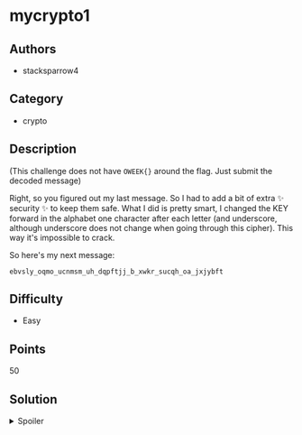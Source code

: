 # mycrypto1

## Authors

- stacksparrow4

## Category

- crypto

## Description

(This challenge does not have `OWEEK{}` around the flag. Just submit the decoded message)

Right, so you figured out my last message. So I had to add a bit of extra
✨ security ✨ to keep them safe. What I did is pretty smart, I changed
the KEY forward in the alphabet one character after each letter (and underscore,
although underscore does not change when going through this cipher). This way
it's impossible to crack.

So here's my next message:

`ebvsly_oqmo_ucnmsm_uh_dqpftjj_b_xwkr_sucqh_oa_jxjybft`

## Difficulty

- Easy

## Points

50

## Solution

<details>
<summary>Spoiler</summary>

### Idea

The key for the caesar cipher now changes on a per character basis.

### Walkthrough

If you know how to code, you can simply code a brute forcer for this challenge.
Otherwise, here's a way to do it without code:

1. Copy the text into the ROT13 bruteforce operation in [CyberChef](https://gchq.github.io/CyberChef/)
   You should get the following output.

   ```
   Amount =  1: fcwtmz_prnp_vdontn_vi_erqgukk_c_yxls_tvdri_pb_kykzcgu
   Amount =  2: gdxuna_qsoq_wepouo_wj_fsrhvll_d_zymt_uwesj_qc_lzladhv
   Amount =  3: heyvob_rtpr_xfqpvp_xk_gtsiwmm_e_aznu_vxftk_rd_mambeiw
   Amount =  4: ifzwpc_suqs_ygrqwq_yl_hutjxnn_f_baov_wygul_se_nbncfjx
   Amount =  5: jgaxqd_tvrt_zhsrxr_zm_ivukyoo_g_cbpw_xzhvm_tf_ocodgky
   Amount =  6: khbyre_uwsu_aitsys_an_jwvlzpp_h_dcqx_yaiwn_ug_pdpehlz
   Amount =  7: liczsf_vxtv_bjutzt_bo_kxwmaqq_i_edry_zbjxo_vh_qeqfima
   Amount =  8: mjdatg_wyuw_ckvuau_cp_lyxnbrr_j_fesz_ackyp_wi_rfrgjnb
   Amount =  9: nkebuh_xzvx_dlwvbv_dq_mzyocss_k_gfta_bdlzq_xj_sgshkoc
   Amount = 10: olfcvi_yawy_emxwcw_er_nazpdtt_l_hgub_cemar_yk_thtilpd
   Amount = 11: pmgdwj_zbxz_fnyxdx_fs_obaqeuu_m_ihvc_dfnbs_zl_uiujmqe
   Amount = 12: qnhexk_acya_gozyey_gt_pcbrfvv_n_jiwd_egoct_am_vjvknrf
   Amount = 13: roifyl_bdzb_hpazfz_hu_qdcsgww_o_kjxe_fhpdu_bn_wkwlosg
   Amount = 14: spjgzm_ceac_iqbaga_iv_redthxx_p_lkyf_giqev_co_xlxmpth
   Amount = 15: tqkhan_dfbd_jrcbhb_jw_sfeuiyy_q_mlzg_hjrfw_dp_ymynqui
   Amount = 16: urlibo_egce_ksdcic_kx_tgfvjzz_r_nmah_iksgx_eq_znzorvj
   Amount = 17: vsmjcp_fhdf_ltedjd_ly_uhgwkaa_s_onbi_jlthy_fr_aoapswk
   Amount = 18: wtnkdq_gieg_mufeke_mz_vihxlbb_t_pocj_kmuiz_gs_bpbqtxl
   Amount = 19: xuoler_hjfh_nvgflf_na_wjiymcc_u_qpdk_lnvja_ht_cqcruym
   Amount = 20: yvpmfs_ikgi_owhgmg_ob_xkjzndd_v_rqel_mowkb_iu_drdsvzn
   Amount = 21: zwqngt_jlhj_pxihnh_pc_ylkaoee_w_srfm_npxlc_jv_esetwao
   Amount = 22: axrohu_kmik_qyjioi_qd_zmlbpff_x_tsgn_oqymd_kw_ftfuxbp
   Amount = 23: byspiv_lnjl_rzkjpj_re_anmcqgg_y_utho_przne_lx_gugvycq
   Amount = 24: cztqjw_mokm_salkqk_sf_bondrhh_z_vuip_qsaof_my_hvhwzdr
   Amount = 25: daurkx_npln_tbmlrl_tg_cpoesii_a_wvjq_rtbpg_nz_iwixaes
   ```

1. Note that there is a single character world in the output. The only options
   for this are "a" or "i".
1. As the key increases each time, we need to counteract this by decreasing
   the key we are using as we read to the right. This means reading diagonally
   up and to the right. (Note: we need to include underscores)
1. Reading up and to the right from a gives `a_usfl_...` which doesn't make any
   sense.
1. Doing the same for i gives `i_cant_t` where we then wrap around to the bottom
   and can keep decoding. We can also go down and to the left to decode before
   the i. Continuing to do this gives us the flag.

### Flag

`please_stop_taking_my_secrets_i_cant_stand_it_anymore`

</details>

